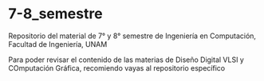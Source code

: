 # 7-8_semestre
Repositorio del material de 7° y 8° semestre de Ingeniería en Computación, Facultad de Ingeniería, UNAM



Para poder revisar el contenido de las  materias de Diseño Digital VLSI y COmputación Gráfica, recomiendo vayas al repositorio específico 

[Click here]: https://github.com/aMurryFly/CompuGrafica_VLSI

